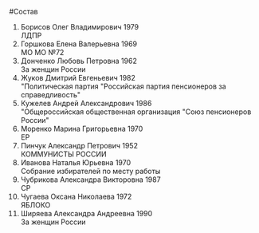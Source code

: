 #Состав
1. Борисов Олег Владимирович 1979   
    ЛДПР
2. Горшкова Елена Валерьевна 1969   
    МО МО №72
3. Донченко Любовь Петровна 1962   
    За женщин России
4. Жуков Дмитрий Евгеньевич 1982   
    "Политическая партия "Российская партия пенсионеров за справедливость"
5. Кужелев Андрей Александрович 1986   
    "Общероссийская общественная организация "Союз пенсионеров России"
6. Моренко Марина Григорьевна 1970   
    ЕР
7. Пинчук Александр Петрович 1952   
    КОММУНИСТЫ РОССИИ
8. Иванова Наталья Юрьевна 1970   
    Собрание избирателей по месту работы
9. Чубрикова Александра Викторовна 1987   
    СР
10. Чугаева Оксана Николаева 1972   
    ЯБЛОКО
11. Ширяева Александра Андреевна 1990   
    За женщин России
